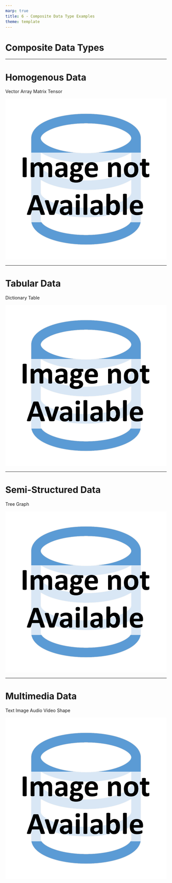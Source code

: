 ```yaml
---
marp: true
title: 6 - Composite Data Type Examples
theme: template
---
```


<!-- _class: title-only -->

# Composite Data Types

---

<!-- _class: title-two-content-left-center -->

# Homogenous Data

Vector
Array
Matrix
Tensor

![image An icon of a database in a flat minimalist style](images/placeholder.png)

---

<!-- _class: title-two-content-left-center -->

# Tabular Data

Dictionary
Table

![image An icon of a database in a flat minimalist style](images/placeholder.png)

---

<!-- _class: title-two-content-left-center -->

# Semi-Structured Data

Tree
Graph

![image An icon of a database in a flat minimalist style](images/placeholder.png)

---

<!-- _class: title-two-content-left-center -->

# Multimedia Data

Text
Image
Audio
Video
Shape

![image An icon of a database in a flat minimalist style](images/placeholder.png)